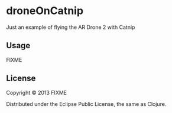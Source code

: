 # droneOnCatnip

Just an example of flying the AR Drone 2 with Catnip

## Usage

FIXME

## License

Copyright © 2013 FIXME

Distributed under the Eclipse Public License, the same as Clojure.
